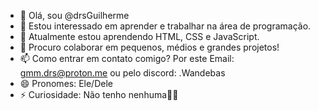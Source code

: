 - 👋 Olá, sou @drsGuilherme
- 👀 Estou interessado em aprender e trabalhar na área de programação.
- 🌱 Atualmente estou aprendendo HTML, CSS e JavaScript.
- 💞️ Procuro colaborar em pequenos, médios e grandes projetos!
- 📫 Como entrar em contato comigo? Por este Email: gmm.drs@proton.me ou pelo discord: .Wandebas
- 😄 Pronomes: Ele/Dele
- ⚡ Curiosidade: Não tenho nenhuma😶‍🌫️
